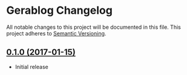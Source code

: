 # Gerablog Changelog

All notable changes to this project will be documented in this file. This project adheres to [Semantic Versioning](http://semver.org/).


## [0.1.0 (2017-01-15)](https://github.com/paulohrpinheiro/gerablog/tree/gem_0.1.0)

* Initial release
